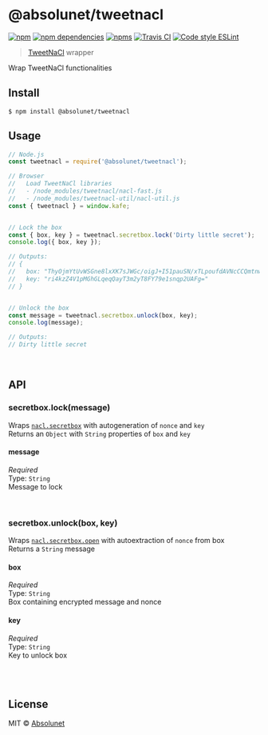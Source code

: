 # @absolunet/tweetnacl

[![npm](https://img.shields.io/npm/v/@absolunet/tweetnacl.svg)](https://www.npmjs.com/package/@absolunet/tweetnacl)
[![npm dependencies](https://david-dm.org/absolunet/tweetnacl-js/status.svg)](https://david-dm.org/absolunet/tweetnacl-js)
[![npms](https://badges.npms.io/%40absolunet%2Ftweetnacl.svg)](https://npms.io/search?q=%40absolunet%2Ftweetnacl)
[![Travis CI](https://travis-ci.com/absolunet/tweetnacl-js.svg?branch=master)](https://travis-ci.com/absolunet/tweetnacl-js/builds)
[![Code style ESLint](https://img.shields.io/badge/code_style-@absolunet/library-659d32.svg)](https://github.com/absolunet/eslint-config)


> [TweetNaCl](https://tweetnacl.js.org) wrapper

Wrap TweetNaCl functionalities


## Install

```shell
$ npm install @absolunet/tweetnacl
```


## Usage

```js
// Node.js
const tweetnacl = require('@absolunet/tweetnacl');

// Browser
//   Load TweetNaCl libraries
//   - /node_modules/tweetnacl/nacl-fast.js
//   - /node_modules/tweetnacl-util/nacl-util.js
const { tweetnacl } = window.kafe;


// Lock the box
const { box, key } = tweetnacl.secretbox.lock('Dirty little secret');
console.log({ box, key });

// Outputs:
// {
//   box: "ThyOjmYtUvWSGne8lxXK7sJWGc/oigJ+I51pauSN/xTLpoufdAVNcCCQmtnwHlsu/hD7xnNZr7snkW4="
//   key: "ri4kzZ4V1pMGhGLqeqQayT3m2yT8FY79e1snqp2UAFg="
// }


// Unlock the box
const message = tweetnacl.secretbox.unlock(box, key);
console.log(message);

// Outputs:
// Dirty little secret
```


<br>

## API

### secretbox.lock(message)
Wraps [`nacl.secretbox`](https://github.com/dchest/tweetnacl-js/blob/master/README.md#naclsecretboxmessage-nonce-key) with autogeneration of `nonce` and `key`<br>
Returns an `Object` with `String` properties of `box` and `key`

#### message
*Required*<br>
Type: `String`<br>
Message to lock



<br>

### secretbox.unlock(box, key)
Wraps [`nacl.secretbox.open`](https://github.com/dchest/tweetnacl-js/blob/master/README.md#naclsecretboxopenbox-nonce-key) with autoextraction of `nonce` from box<br>
Returns a `String` message

#### box
*Required*<br>
Type: `String`<br>
Box containing encrypted message and nonce

#### key
*Required*<br>
Type: `String`<br>
Key to unlock box





<br><br>

## License
MIT © [Absolunet](https://absolunet.com)

